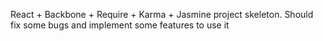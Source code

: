 React + Backbone + Require + Karma + Jasmine project skeleton.
Should fix some bugs and implement some features to use it
